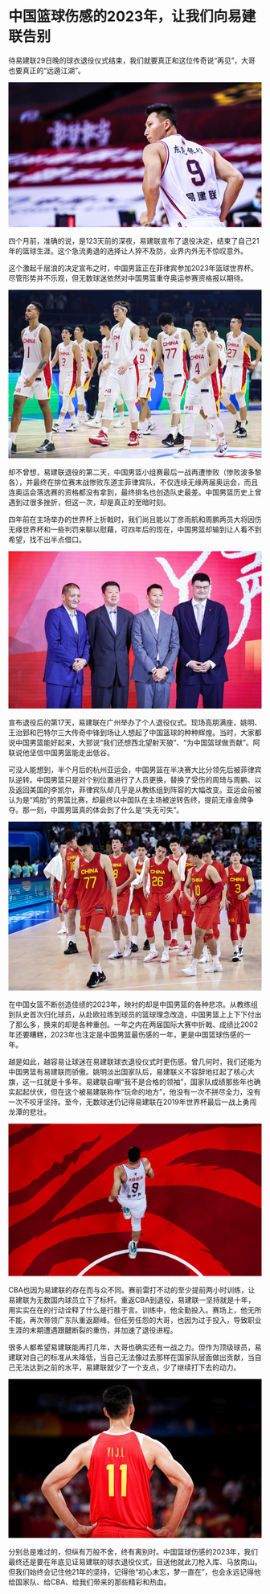# 中国篮球伤感的2023年，让我们向易建联告别

待易建联29日晚的球衣退役仪式结束，我们就要真正和这位传奇说“再见”，大哥也要真正的“远遁江湖”。

![fc04aab2469a5d9d66dbd36b8c803fd1.jpg](./中国篮球伤感的2023年让我们向易建联告别/fc04aab2469a5d9d66dbd36b8c803fd1.jpg)

四个月前，准确的说，是123天前的深夜，易建联宣布了退役决定，结束了自己21年的篮球生涯。这个急流勇退的选择让人猝不及防，业界内外无不惊叹意外。

这个激起千层浪的决定宣布之时，中国男篮正在菲律宾参加2023年篮球世界杯。尽管形势并不乐观，但无数球迷依然对中国男篮重夺奥运参赛资格报以期待。

![68021ba6bd8cdb935209c0bdbc2cf8d5.jpg](./中国篮球伤感的2023年让我们向易建联告别/68021ba6bd8cdb935209c0bdbc2cf8d5.jpg)

却不曾想，易建联退役的第二天，中国男篮小组赛最后一战再遭惨败（惨败波多黎各），并最终在排位赛末战惨败东道主菲律宾队，不仅连续无缘两届奥运会，而且连奥运会落选赛的资格都没有拿到，最终排名也创造队史最差。中国男篮历史上曾遇到过很多挫折，但这一次，却是真正的至暗时刻。

四年前在主场举办的世界杯上折戟时，我们尚且能以丁彦雨航和周鹏两员大将因伤无缘世界杯和一些判罚来聊以慰藉，可四年后的现在，中国男篮却输到让人看不到希望，找不出半点借口。

![242afdc50de4a17f016380a287358cef.jpg](./中国篮球伤感的2023年让我们向易建联告别/242afdc50de4a17f016380a287358cef.jpg)

宣布退役后的第17天，易建联在广州举办了个人退役仪式。现场高朋满座，姚明、王治郅和巴特尔三大传奇中锋到场让人想起了中国篮球的种种辉煌。当时，大家都说中国男篮能好起来，大郅说“我们还想西北望射天狼”、“为中国篮球做贡献”。阿联说他坚信中国男篮能走出低谷。

可没人能想到，半个月后的杭州亚运会，中国男篮在半决赛大比分领先后被菲律宾队逆转。中国男篮只是对个别位置进行了人员更换，替换了受伤的周琦与周鹏、以及返回美国的李凯尔，菲律宾队却几乎是从教练组到阵容的大幅改变。亚运会前被认为是“鸡肋”的男篮比赛，却最终以中国队在主场被逆转告终，提前无缘金牌争夺。那一刻，中国男篮真的体会到了什么是“失无可失”。

![29cad3233eaeb7c51de75533a063ee9f.jpg](./中国篮球伤感的2023年让我们向易建联告别/29cad3233eaeb7c51de75533a063ee9f.jpg)

在中国女篮不断创造佳绩的2023年，映衬的却是中国男篮的各种悲凉。从教练组到队史首次归化球员，从赴欧拉练到球员的篮球理念改造，中国男篮上上下下付出了那么多，换来的却是各种重创。一年之内在两届国际大赛中折戟、成绩比2002年还要糟糕，2023年也注定是中国男篮最伤感的一年，更是中国篮球伤感的一年。

越是如此，越容易让球迷在易建联球衣退役仪式时更伤感。曾几何时，我们还能为中国男篮有易建联而骄傲。姚明淡出国家队后，易建联义不容辞地扛起了核心大旗，这一扛就是十多年。易建联自嘲“我不是合格的领袖”，国家队成绩那些年也确实起起伏伏，但在这个被易建联称作“玩命的地方”，他没有一次不拼尽全力，没有一次不咬牙坚持。至今，无数球迷仍记得易建联在2019年世界杯最后一战上勇闯龙潭的悲壮。

![4728685b1022c1d7a7d3f1ecd30bae02.jpg](./中国篮球伤感的2023年让我们向易建联告别/4728685b1022c1d7a7d3f1ecd30bae02.jpg)

CBA也因为易建联的存在而与众不同。赛前雷打不动的至少提前两小时训练，让易建联为无数国内球员立下了标杆。重返CBA到退役，易建联一坚持就是十年，用实实在在的行动诠释了什么是行胜于言。训练中，他全勤投入。赛场上，他无所不能，再次带领广东队重返巅峰。但任劳任怨的大哥，也因为过于投入，导致职业生涯的末期遭遇跟腱断裂的重伤，并加速了退役进程。

很多人都希望易建联能再打几年，大哥也确实还有一战之力。但作为顶级球员，易建联对自己的标准从未降低，当自己无法像过去那样在国家队层面做出贡献，当自己无法达到之前的水平，易建联就少了一个支点，少了继续打下去的动力。

![b35611aea94a20789dcf946c4cf9b4ec.jpg](./中国篮球伤感的2023年让我们向易建联告别/b35611aea94a20789dcf946c4cf9b4ec.jpg)

分别总是难过的，但纵有万般不舍，终有离别时。中国篮球伤感的2023年，我们最终还是要在年底见证易建联的球衣退役仪式，目送他就此刀枪入库、马放南山。但我们始终会记住他21年的坚持，记得他“初心未忘，梦一直在”，也会永远记得他给国家队、给CBA、给我们带来的那些精彩和热血。

